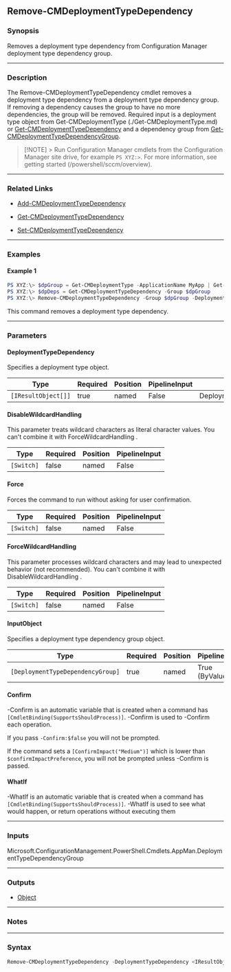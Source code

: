 Remove-CMDeploymentTypeDependency
---------------------------------




### Synopsis
Removes a deployment type dependency from Configuration Manager deployment type dependency group.



---


### Description

The Remove-CMDeploymentTypeDependency cmdlet removes a deployment type dependency from a deployment type dependency group. If removing a dependency causes the group to have no more dependencies, the group will be removed. Required input is a deployment type object from Get-CMDeploymentType (./Get-CMDeploymentType.md) or [Get-CMDeploymentTypeDependency](./Get-CMDeploymentTypeDependency.md) and a dependency group from [Get-CMDeploymentTypeDependencyGroup](./Get-CMDeploymentTypeDependencyGroup.md).



> [!NOTE] > Run Configuration Manager cmdlets from the Configuration Manager site drive, for example `PS XYZ:>`. For more information, see getting started (/powershell/sccm/overview).



---


### Related Links
* [Add-CMDeploymentTypeDependency](Add-CMDeploymentTypeDependency)



* [Get-CMDeploymentTypeDependency](Get-CMDeploymentTypeDependency)



* [Set-CMDeploymentTypeDependency](Set-CMDeploymentTypeDependency)





---


### Examples
#### Example 1
```PowerShell
PS XYZ:\> $dpGroup = Get-CMDeploymentType -ApplicationName MyApp | Get-CMDeploymentTypeDependencyGroup -GroupName MyGroup
PS XYZ:\> $dpDeps = Get-CMDeploymentTypeDependency -Group $dpGroup
PS XYZ:\> Remove-CMDeploymentTypeDependency -Group $dpGroup -DeploymentTypeDependency $dpDeps[1] -Force
```
This command removes a deployment type dependency.


---


### Parameters
#### **DeploymentTypeDependency**

Specifies a deployment type object.






|Type               |Required|Position|PipelineInput|Aliases                   |
|-------------------|--------|--------|-------------|--------------------------|
|`[IResultObject[]]`|true    |named   |False        |DeploymentTypeDependencies|



#### **DisableWildcardHandling**

This parameter treats wildcard characters as literal character values. You can't combine it with ForceWildcardHandling .






|Type      |Required|Position|PipelineInput|
|----------|--------|--------|-------------|
|`[Switch]`|false   |named   |False        |



#### **Force**

Forces the command to run without asking for user confirmation.






|Type      |Required|Position|PipelineInput|
|----------|--------|--------|-------------|
|`[Switch]`|false   |named   |False        |



#### **ForceWildcardHandling**

This parameter processes wildcard characters and may lead to unexpected behavior (not recommended). You can't combine it with DisableWildcardHandling .






|Type      |Required|Position|PipelineInput|
|----------|--------|--------|-------------|
|`[Switch]`|false   |named   |False        |



#### **InputObject**

Specifies a deployment type dependency group object.






|Type                             |Required|Position|PipelineInput |Aliases|
|---------------------------------|--------|--------|--------------|-------|
|`[DeploymentTypeDependencyGroup]`|true    |named   |True (ByValue)|Group  |



#### **Confirm**
-Confirm is an automatic variable that is created when a command has ```[CmdletBinding(SupportsShouldProcess)]```.
-Confirm is used to -Confirm each operation.

If you pass ```-Confirm:$false``` you will not be prompted.


If the command sets a ```[ConfirmImpact("Medium")]``` which is lower than ```$confirmImpactPreference```, you will not be prompted unless -Confirm is passed.

#### **WhatIf**
-WhatIf is an automatic variable that is created when a command has ```[CmdletBinding(SupportsShouldProcess)]```.
-WhatIf is used to see what would happen, or return operations without executing them


---


### Inputs
Microsoft.ConfigurationManagement.PowerShell.Cmdlets.AppMan.DeploymentTypeDependencyGroup





---


### Outputs
* [Object](https://learn.microsoft.com/en-us/dotnet/api/System.Object)






---


### Notes




---


### Syntax
```PowerShell
Remove-CMDeploymentTypeDependency -DeploymentTypeDependency <IResultObject[]> [-DisableWildcardHandling] [-Force] [-ForceWildcardHandling] -InputObject <DeploymentTypeDependencyGroup> [-Confirm] [-WhatIf] [<CommonParameters>]
```
